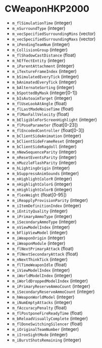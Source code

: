 # CWeaponHKP2000

* `m_flSimulationTime` (integer)
* `m_nSurroundType` (integer)
* `m_vecSpecifiedSurroundingMins` (vector)
* `m_vecSpecifiedSurroundingMaxs` (vector)
* `m_iPendingTeamNum` (integer)
* `m_CollisionGroup` (integer)
* `m_flShadowCastDistance` (float)
* `m_hEffectEntity` (integer)
* `m_iParentAttachment` (integer)
* `m_iTextureFrameIndex` (integer)
* `m_bSimulatedEveryTick` (integer)
* `m_bAnimatedEveryTick` (integer)
* `m_bAlternateSorting` (integer)
* `m_bSpottedByMask` (integer\[0-1])
* `m_bIsAutoaimTarget` (integer)
* `m_flUseLookAtAngle` (float)
* `m_flLastMadeNoiseTime` (float)
* `m_flMaxFallVelocity` (float)
* `m_bEligibleForScreenHighlight` (integer)
* `m_flPoseParameter` (float\[0-23])
* `m_flEncodedController` (float\[0-3])
* `m_bClientSideAnimation` (integer)
* `m_bClientSideFrameReset` (integer)
* `m_bClientSideRagdoll` (integer)
* `m_nNewSequenceParity` (integer)
* `m_nResetEventsParity` (integer)
* `m_nMuzzleFlashParity` (integer)
* `m_hLightingOrigin` (integer)
* `m_bSuppressAnimSounds` (integer)
* `m_nHighlightColorR` (integer)
* `m_nHighlightColorG` (integer)
* `m_nHighlightColorB` (integer)
* `m_flexWeight` (float\[0-95])
* `m_iReapplyProvisionParity` (integer)
* `m_iItemDefinitionIndex` (integer)
* `m_iEntityQuality` (integer)
* `m_iPrimaryAmmoType` (integer)
* `m_iSecondaryAmmoType` (integer)
* `m_nViewModelIndex` (integer)
* `m_bFlipViewModel` (integer)
* `m_iWeaponOrigin` (integer)
* `m_iWeaponModule` (integer)
* `m_flNextPrimaryAttack` (float)
* `m_flNextSecondaryAttack` (float)
* `m_nNextThinkTick` (integer)
* `m_flTimeWeaponIdle` (float)
* `m_iViewModelIndex` (integer)
* `m_iWorldModelIndex` (integer)
* `m_iWorldDroppedModelIndex` (integer)
* `m_iPrimaryReserveAmmoCount` (integer)
* `m_iSecondaryReserveAmmoCount` (integer)
* `m_hWeaponWorldModel` (integer)
* `m_iNumEmptyAttacks` (integer)
* `m_fAccuracyPenalty` (float)
* `m_flPostponeFireReadyTime` (float)
* `m_bReloadVisuallyComplete` (integer)
* `m_flDoneSwitchingSilencer` (float)
* `m_iOriginalTeamNumber` (integer)
* `m_iIronSightMode` (integer)
* `m_iBurstShotsRemaining` (integer)
